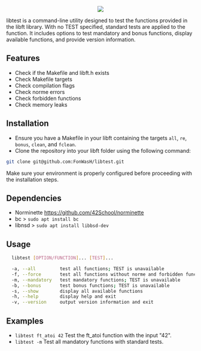 <p align="center">
  <img src="https://raw.githubusercontent.com/FonWasH/libtest/main/image.png" />
</p>

libtest is a command-line utility designed to test the functions provided in the libft library.
With no TEST specified, standard tests are applied to the function.
It includes options to test mandatory and bonus functions, display available functions, and provide version information.

## Features
- Check if the Makefile and libft.h exists
- Check Makefile targets
- Check compilation flags
- Check norme errors
- Check forbidden functions
- Check memory leaks

## Installation
- Ensure you have a Makefile in your libft containing the targets `all`, `re`, `bonus`, `clean`, and `fclean`.
- Clone the repository into your libft folder using the following command:
```bash
git clone git@github.com:FonWasH/libtest.git
```
Make sure your environment is properly configured before proceeding with the installation steps.

## Dependencies
- Norminette https://github.com/42School/norminette
- bc > `sudo apt install bc`
- libnsd > `sudo apt install libbsd-dev`

## Usage
```bash
  libtest [OPTION/FUNCTION]... [TEST]...

  -a, --all         test all functions; TEST is unavailable
  -f, --force       test all functions without norme and forbidden functions check; TEST is unavailable
  -m, --mandatory   test mandatory functions; TEST is unavailable
  -b, --bonus       test bonus functions; TEST is unavailable
  -s, --show        display all available functions
  -h, --help        display help and exit
  -v, --version     output version information and exit
```
  
## Examples
- `libtest ft_atoi 42`	Test the ft_atoi function with the input "42".
- `libtest -m`			Test all mandatory functions with standard tests.
